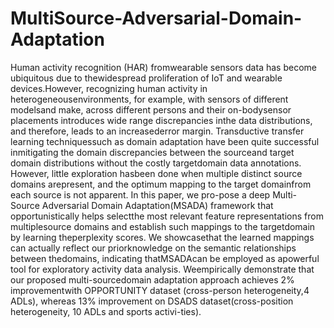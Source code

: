 # MultiSource-Adversarial-Domain-Adaptation
Human   activity   recognition   (HAR)   fromwearable  sensors  data  has  become  ubiquitous  due  to  thewidespread   proliferation   of   IoT   and   wearable   devices.However,   recognizing   human   activity   in   heterogeneousenvironments, for example, with sensors of different modelsand  make,  across  different  persons  and  their  on-bodysensor  placements  introduces  wide  range  discrepancies  inthe data distributions, and therefore, leads to an increasederror  margin.  Transductive  transfer  learning  techniquessuch  as  domain  adaptation  have  been  quite  successful  inmitigating  the  domain  discrepancies  between  the  sourceand  target  domain  distributions  without  the  costly  targetdomain  data  annotations.  However,  little  exploration  hasbeen   done   when   multiple   distinct   source   domains   arepresent,  and  the  optimum  mapping  to  the  target  domainfrom  each  source  is  not  apparent.  In  this  paper,  we  pro-pose a deep Multi-Source Adversarial Domain Adaptation(MSADA)  framework  that  opportunistically  helps  selectthe  most  relevant  feature  representations  from  multiplesource domains and establish such mappings to the targetdomain  by  learning  theperplexity  scores.  We  showcasethat  the  learned  mappings  can  actually  reflect  our  priorknowledge   on   the   semantic   relationships   between   thedomains,  indicating  thatMSADAcan  be  employed  as  apowerful  tool  for  exploratory  activity  data  analysis.  Weempirically  demonstrate  that  our  proposed  multi-sourcedomain  adaptation  approach  achieves  2%  improvementwith OPPORTUNITY dataset (cross-person heterogeneity,4  ADLs),  whereas  13%  improvement  on  DSADS  dataset(cross-position  heterogeneity,  10  ADLs  and  sports  activi-ties).
